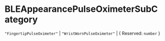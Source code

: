 # **BLEAppearancePulseOximeterSubCategory**

`"FingertipPulseOximeter"` | `"WristWornPulseOximeter"` | { Reserved: `number` }
